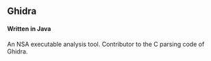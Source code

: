 ## Ghidra
#### Written in Java

An NSA executable analysis tool. Contributor to the C parsing code of Ghidra.
